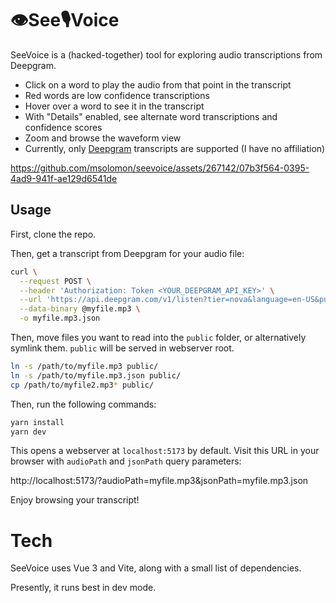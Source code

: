 # 👁️See🎙️Voice

SeeVoice is a (hacked-together) tool for exploring audio transcriptions from Deepgram.

- Click on a word to play the audio from that point in the transcript
- Red words are low confidence transcriptions
- Hover over a word to see it in the transcript
- With "Details" enabled, see alternate word transcriptions and confidence scores
- Zoom and browse the waveform view
- Currently, only [Deepgram](https://deepgram.com) transcripts are supported (I have no affiliation)

  

https://github.com/msolomon/seevoice/assets/267142/07b3f564-0395-4ad9-941f-ae129d6541de



## Usage

First, clone the repo.

Then, get a transcript from Deepgram for your audio file:

```bash
curl \
  --request POST \
  --header 'Authorization: Token <YOUR_DEEPGRAM_API_KEY>' \
  --url 'https://api.deepgram.com/v1/listen?tier=nova&language=en-US&punctuate=true&diarize=true&smart_format=true&alternatives=4&paragraphs=true' \
  --data-binary @myfile.mp3 \
  -o myfile.mp3.json
```

Then, move files you want to read into the `public` folder, or alternatively symlink them.
`public` will be served in webserver root.

```bash
ln -s /path/to/myfile.mp3 public/
ln -s /path/to/myfile.mp3.json public/
cp /path/to/myfile2.mp3* public/
```

Then, run the following commands:

```bash
yarn install
yarn dev
```

This opens a webserver at `localhost:5173` by default.
Visit this URL in your browser with `audioPath` and `jsonPath` query parameters:

http://localhost:5173/?audioPath=myfile.mp3&jsonPath=myfile.mp3.json

Enjoy browsing your transcript!

# Tech
SeeVoice uses Vue 3 and Vite, along with a small list of dependencies.

Presently, it runs best in dev mode.
